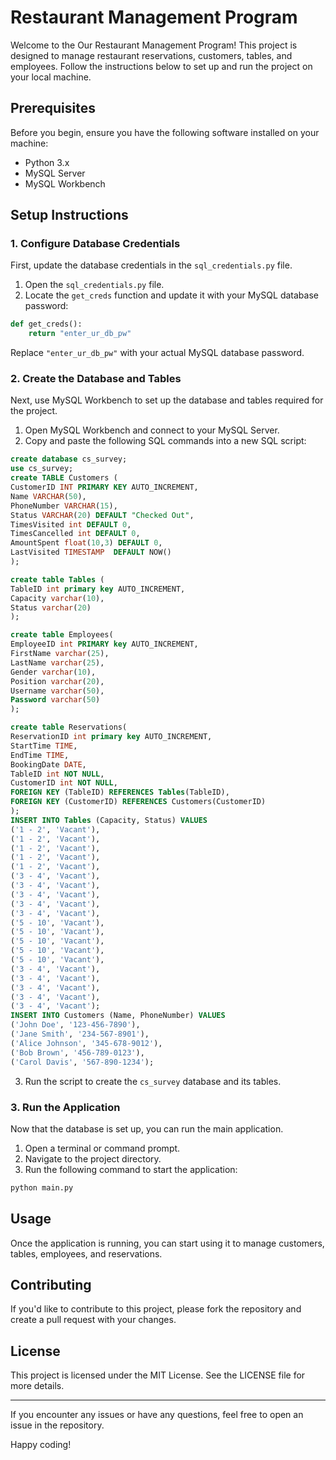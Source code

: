 # Restaurant Management Program

Welcome to the Our Restaurant Management Program! This project is designed to manage restaurant reservations, customers, tables, and employees. Follow the instructions below to set up and run the project on your local machine.

## Prerequisites

Before you begin, ensure you have the following software installed on your machine:

- Python 3.x
- MySQL Server
- MySQL Workbench

## Setup Instructions

### 1. Configure Database Credentials

First, update the database credentials in the `sql_credentials.py` file.

1. Open the `sql_credentials.py` file.
2. Locate the `get_creds` function and update it with your MySQL database password:

```python
def get_creds():
    return "enter_ur_db_pw"
```

Replace `"enter_ur_db_pw"` with your actual MySQL database password.

### 2. Create the Database and Tables

Next, use MySQL Workbench to set up the database and tables required for the project.

1. Open MySQL Workbench and connect to your MySQL Server.
2. Copy and paste the following SQL commands into a new SQL script:

```sql
create database cs_survey;
use cs_survey;
create TABLE Customers (
CustomerID INT PRIMARY KEY AUTO_INCREMENT,
Name VARCHAR(50),
PhoneNumber VARCHAR(15),
Status VARCHAR(20) DEFAULT "Checked Out",
TimesVisited int DEFAULT 0,
TimesCancelled int DEFAULT 0,
AmountSpent float(10,3) DEFAULT 0,
LastVisited TIMESTAMP  DEFAULT NOW()
);

create table Tables (
TableID int primary key AUTO_INCREMENT,
Capacity varchar(10),
Status varchar(20)
);

create table Employees(
EmployeeID int PRIMARY key AUTO_INCREMENT,
FirstName varchar(25),
LastName varchar(25),
Gender varchar(10),
Position varchar(20),
Username varchar(50),
Password varchar(50)
);

create table Reservations(
ReservationID int primary key AUTO_INCREMENT,
StartTime TIME,
EndTime TIME,
BookingDate DATE,
TableID int NOT NULL,
CustomerID int NOT NULL,
FOREIGN KEY (TableID) REFERENCES Tables(TableID),
FOREIGN KEY (CustomerID) REFERENCES Customers(CustomerID)
);
INSERT INTO Tables (Capacity, Status) VALUES
('1 - 2', 'Vacant'),
('1 - 2', 'Vacant'),
('1 - 2', 'Vacant'),
('1 - 2', 'Vacant'),
('1 - 2', 'Vacant'),
('3 - 4', 'Vacant'),
('3 - 4', 'Vacant'),
('3 - 4', 'Vacant'),
('3 - 4', 'Vacant'),
('3 - 4', 'Vacant'),
('5 - 10', 'Vacant'),
('5 - 10', 'Vacant'),
('5 - 10', 'Vacant'),
('5 - 10', 'Vacant'),
('5 - 10', 'Vacant'),
('3 - 4', 'Vacant'),
('3 - 4', 'Vacant'),
('3 - 4', 'Vacant'),
('3 - 4', 'Vacant'),
('3 - 4', 'Vacant');
INSERT INTO Customers (Name, PhoneNumber) VALUES 
('John Doe', '123-456-7890'), 
('Jane Smith', '234-567-8901'), 
('Alice Johnson', '345-678-9012'), 
('Bob Brown', '456-789-0123'), 
('Carol Davis', '567-890-1234');
```

3. Run the script to create the `cs_survey` database and its tables.

### 3. Run the Application

Now that the database is set up, you can run the main application.

1. Open a terminal or command prompt.
2. Navigate to the project directory.
3. Run the following command to start the application:

```bash
python main.py
```

## Usage

Once the application is running, you can start using it to manage customers, tables, employees, and reservations.

## Contributing

If you'd like to contribute to this project, please fork the repository and create a pull request with your changes.

## License

This project is licensed under the MIT License. See the LICENSE file for more details.

---

If you encounter any issues or have any questions, feel free to open an issue in the repository.

Happy coding!
